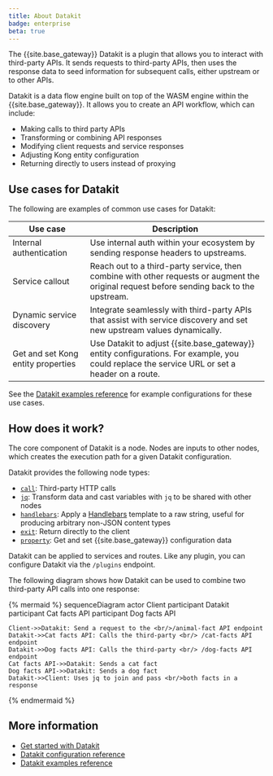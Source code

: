 ```yaml
---
title: About Datakit
badge: enterprise
beta: true
---
```


The {{site.base_gateway}} Datakit is a plugin that allows you to interact with third-party APIs. 
It sends requests to third-party APIs, then uses the response data to seed information for subsequent calls, either upstream or to other APIs. 

Datakit is a data flow engine built on top of the WASM engine within the {{site.base_gateway}}.
It allows you to create an API workflow, which can include:
* Making calls to third party APIs
* Transforming or combining API responses
* Modifying client requests and service responses
* Adjusting Kong entity configuration
* Returning directly to users instead of proxying

## Use cases for Datakit

The following are examples of common use cases for Datakit:

Use case | Description
---------|------------
Internal authentication | Use internal auth within your ecosystem by sending response headers to upstreams.
Service callout | Reach out to a third-party service, then combine with other requests or augment the original request before sending back to the upstream.
Dynamic service discovery | Integrate seamlessly with third-party APIs that assist with service discovery and set new upstream values dynamically.
Get and set Kong entity properties | Use Datakit to adjust {{site.base_gateway}} entity configurations. For example, you could replace the service URL or set a header on a route.

See the [Datakit examples reference](/gateway/{{page.release}}/kong-enterprise/datakit/examples/) for example configurations for these use cases.

## How does it work?

The core component of Datakit is a node. Nodes are inputs to other nodes, which creates the execution path for a given Datakit configuration. 

Datakit provides the following node types:
* [`call`](/gateway/{{page.release}}/kong-enterprise/datakit/configuration/#call-node-type): Third-party HTTP calls
* [`jq`](/gateway/{{page.release}}/kong-enterprise/datakit/configuration/#jq-node-type): Transform data and cast variables with `jq` to be shared with other nodes
* [`handlebars`](/gateway/{{page.release}}/kong-enterprise/datakit/configuration/#handlebars-node-type): Apply a [Handlebars](https://docs.rs/handlebars/latest/handlebars/) template to a raw string, useful for producing arbitrary non-JSON content types
* [`exit`](/gateway/{{page.release}}/kong-enterprise/datakit/configuration/#exit-node-type): Return directly to the client
* [`property`](/gateway/{{page.release}}/kong-enterprise/datakit/configuration/#property-node-type): Get and set {{site.base_gateway}} configuration data

Datakit can be applied to services and routes. Like any plugin, you can configure Datakit via the `/plugins` endpoint.

The following diagram shows how Datakit can be used to combine two third-party API calls into one response:

{% mermaid %}
sequenceDiagram
    actor Client
    participant Datakit
    participant Cat facts API
    participant Dog facts API

    Client->>Datakit: Send a request to the <br/>/animal-fact API endpoint
    Datakit->>Cat facts API: Calls the third-party <br/> /cat-facts API endpoint
    Datakit->>Dog facts API: Calls the third-party <br/> /dog-facts API endpoint
    Cat facts API->>Datakit: Sends a cat fact
    Dog facts API->>Datakit: Sends a dog fact
    Datakit->>Client: Uses jq to join and pass <br/>both facts in a response
{% endmermaid %}

## More information

* [Get started with Datakit](/gateway/{{page.release}}/kong-enterprise/datakit/get-started/)
* [Datakit configuration reference](/gateway/{{page.release}}/kong-enterprise/datakit/configuration/)
* [Datakit examples reference](/gateway/{{page.release}}/kong-enterprise/datakit/examples/)